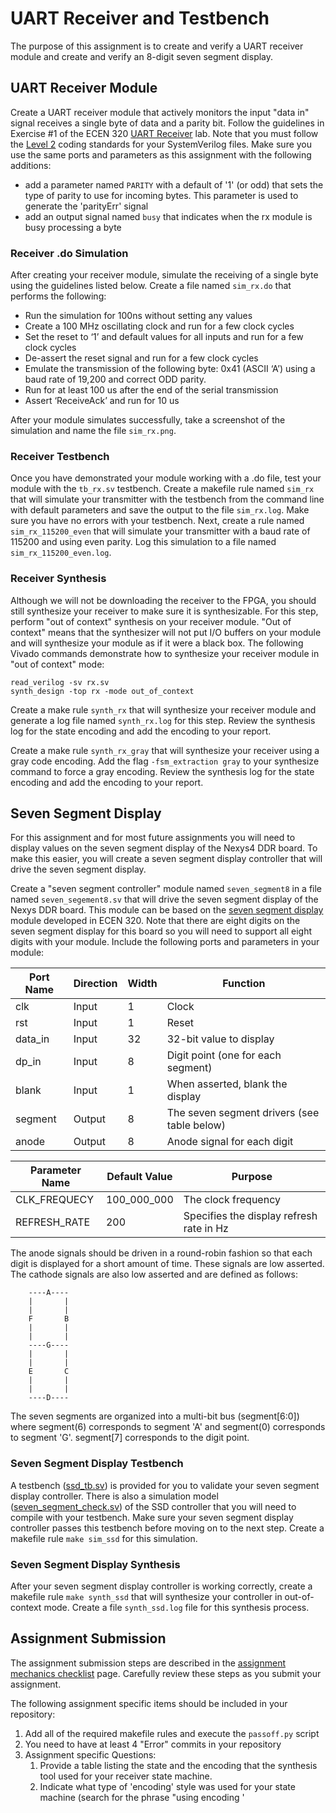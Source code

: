 
# UART Receiver and Testbench

The purpose of this assignment is to create and verify a UART receiver module and create and verify an 8-digit seven segment display.
<!--
They won't have had much experience with testbenches at this point. Change the assignment to:
- Focus on synthesis logs and synthesis options
- 
-->

## UART Receiver Module

Create a UART receiver module that actively monitors the input "data in" signal receives a single byte of data and a parity bit.
Follow the guidelines in Exercise #1 of the ECEN 320 [UART Receiver](https://byu-cpe.github.io/ecen320/labs/rx-lab/#exercise-1---asynchronous-receiver-module) lab.
Note that you must follow the [Level 2](../resources/coding_standard.md#level-2) coding standards for your SystemVerilog files.
Make sure you use the same ports and parameters as this assignment with the following additions:
  * add a parameter named `PARITY` with a default of '1' (or odd) that sets the type of parity to use for incoming bytes. This parameter is used to generate the 'parityErr' signal
  * add an output signal named `busy` that indicates when the rx module is busy processing a byte

<!-- 
Create your receiver with the following ports and parameters

| Port Name | Direction | Width | Function |
| ---- | ---- | ---- | ----  |
| clk | Input | 1 | Clock |
| rst | Input | 1 | Reset |
| din | Input | 1 | RX input signal |
| dout | Output | 8 | Received data values |
| busy | Output | 1 | Indicates that the transmitter is in the middle of a transmit |
| data_strobe | Output | 1 | Indicates that a new data value has been received |
| rx_error | Output | 1 | Indicates that there was an error when receiving |

| Parameter Name | Default Value | Purpose |
| ---- | ---- | ---- |
| CLK_FREQUENCY | 100_000_000 | Specify the clock frequency |
| BAUD_RATE  | 19_200 | Specify the receiver baud rate |
| PARITY | 1 | Specify the parity bit (0 = even, 1 = odd) |

Design your receiver such that:
* The 'busy' signal is asserted whenever you are in the middle of a transmission
* The 'rst' signal will initialize the internal state machine to idle
* Provide a single cycle 'data_strobe' signal when you have received a new data value. The `dout` signal should have the new data value when the `data_strobe` signal is asserted.
* When your state machine is reset, it should check to make sure the 'din' input is '1' before going to an IDLE state and accepting received data. The purpose of this is to avoid the case when the input line starts out low on reset.
* Set the `rx_error` signal low every time you start a new transaction. When a transaction is complete, set the `rx_error` signal to '1' if any of the three conditions occur:
  * A '0' is not sampled in the _middle_ of the first start bit
  * The received parity is incorrect
  * A stop bit is not received (i.e., you do not receive a '1' in the _middle_ of the stop bit) 
  -->

<!--
    If you get a reset and the input din is a '0' then you should go to some sort of "Startup" type state that just sits there and waits until din goes high. Once din goes high you can go into an idle state to wait for din to go to 0 again. The reason for this is that you do not want to just immediately start receiveing a character upon reset. You want to start up in a known state.
-->

### Receiver .do Simulation

After creating your receiver module, simulate the receiving of a single byte using the guidelines listed below.
Create a file named `sim_rx.do` that performs the following:
  * Run the simulation for 100ns without setting any values
  * Create a 100 MHz oscillating clock and run for a few clock cycles
  * Set the reset to ‘1’ and default values for all inputs and run for a few clock cycles
  * De-assert the reset signal and run for a few clock cycles
  * Emulate the transmission of the following byte: 0x41 (ASCII ‘A’) using a baud rate of 19,200 and correct ODD parity.
  * Run for at least 100 us after the end of the serial transmission
  * Assert ‘ReceiveAck’ and run for 10 us

After your module simulates successfully, take a screenshot of the simulation and name the file `sim_rx.png`.

### Receiver Testbench

Once you have demonstrated your module working with a .do file, test your module with the `tb_rx.sv` testbench.
Create a makefile rule named `sim_rx` that will simulate your transmitter with the testbench from the command line with default parameters and save the output to the file `sim_rx.log`.
Make sure you have no errors with your testbench.
Next, create a rule named `sim_rx_115200_even` that will simulate your transmitter with a baud rate of 115200 and using even parity. 
Log this simulation to a file named `sim_rx_115200_even.log`.

<!-- 
Create a dedicated testbench for your receiver with the following requirements:
  * Provide the parameters of BAUD_RATE and PARITY to your receiver module so you can change the baud rate and parity in your testbench
  * Provide a testbench parameter `NUMBER_OF_CHARS` with a default value of 10 that indicates the number of characters to transmit    
  * Instance your UART transmitter from the first assignment and set the parameters of your transmitter based on the parameters of your top-level testbench
  * Instance your receiver module and hook up the transmitter to the receiver (set the parameters of your receiver)
    * Hook up the 'transmit out' signal from the transmitter to the 'receive in' signal of the receiver (simulate a loop back)
  * Generate a free oscillating clock
  * Create a testbench task that takes as input an 8-bit value to send. Write this task to do the following:
    * Set the value to send based on the parameter of the task
    * Assert the transmitter start signal
    * Make sure that the transmitter busy signal is asserted
    * Wait until the transmitter is no longer busy and print a message based on the value received by the receiver:
      * Print an "ok" message if the value received is the same as the value sent
      * Print an "error" message if the value received is not the same as the value sent
  * Create an `initial` block that manages the testbench as follows:
    * Provide a few clocks to the receiver/transmitter with undefined inputs. This should put both modules in a bad state
    * Provide initial default values for the inputs to your modules (but do not start the receiver)
    * Provide a few more clocks to clock in these inputs
    * Issue a reset by waiting a few clock cycles, issuing the reset for a few clock cycles, and then deasserting the reset
    * Create a loop that iterates `NUMBER_OF_CHARS` as follows:
      * Wait a random number of clock cycles before starting a transmission (you can choose the range)
      * Call the task to send a random 8-bit value
    * End the simulation with `$stop`

You may want to review the [testbench](../tx_sim/tx_tb.sv) that was created for you in the previous assignment as an example to get started.
 -->

### Receiver Synthesis

Although we will not be downloading the receiver to the FPGA, you should still synthesize your receiver to make sure it is synthesizable.
For this step, perform "out of context" synthesis on your receiver module.
"Out of context" means that the synthesizer will not put I/O buffers on your module and will synthesize your module as if it were a black box.
The following Vivado commands demonstrate how to synthesize your receiver module in "out of context" mode:

```
read_verilog -sv rx.sv
synth_design -top rx -mode out_of_context
```
Create a make rule `synth_rx` that will synthesize your receiver module and generate a log file named `synth_rx.log` for this step.
Review the synthesis log for the state encoding and add the encoding to your report.

Create a make rule `synth_rx_gray` that will synthesize your receiver using a gray code encoding.
Add the flag `-fsm_extraction gray` to your synthesize command to force a gray encoding.
Review the synthesis log for the state encoding and add the encoding to your report.

## Seven Segment Display

For this assignment and for most future assignments you will need to display values on the seven segment display of the Nexys4 DDR board.
To make this easier, you will create a seven segment display controller that will drive the seven segment display.

Create a "seven segment controller" module named `seven_segment8` in a file named `seven_segement8.sv` that will drive the seven segment display of the Nexys DDR board. 
This module can be based on the [seven segment display](https://byu-cpe.github.io/ecen320/labs/multi-segment/) module developed in ECEN 320.
Note that there are eight digits on the seven segment display for this board so you will need to support all eight digits with your module. 
Include the following ports and parameters in your module:

| Port Name | Direction | Width | Function |
| ---- | ---- | ---- | ----  |
| clk | Input | 1 | Clock |
| rst | Input | 1 | Reset |
| data_in | Input | 32 | 32-bit value to display |
| dp_in | Input | 8 | Digit point (one for each segment) |
| blank | Input | 1 | When asserted, blank the display |
| segment | Output | 8 | The seven segment drivers (see table below) |
| anode | Output | 8 | Anode signal for each digit |

| Parameter Name | Default Value | Purpose |
| ---- | ---- | ---- |
| CLK_FREQUECY | 100_000_000 | The clock frequency |
| REFRESH_RATE  | 200 | Specifies the display refresh rate in Hz  |
 
<!-- 
| Port Name | Direction | Width | Function |
| ---- | ---- | ---- | ----  |
| clk | Input | 1 | Clock |
| rst | Input | 1 | Reset |
| display_val | Input | 32 | 32-bit value to display |
| dp | Input | 8 | Digit point (one for each segment) |
| blank | Input | 1 | When asserted, blank the display |
| segments | Output | 7 | The seven segment drivers (see table below) |
| dp_out | Output | 1 | The output digit point driver signal |
| an_out | Output | 8 | Anode signal for each segment |

| Parameter Name | Default Value | Purpose |
| ---- | ---- | ---- |
| CLK_FREQUECY | 100_000_000 | The clock frequency |
| MIN_SEGMENT_DISPLAY_US  | 10_000 | The amount of time to display each digit  |
 -->

The anode signals should be driven in a round-robin fashion so that each digit is displayed for a short amount of time.
These signals are low asserted. 
The cathode signals are also low asserted and are defined as follows:

```
    ----A----
    |       |
    |       |
    F       B
    |       |
    |       |
    ----G----
    |       |
    |       |
    E       C
    |       |
    |       |
    ----D----
```

The seven segments are organized into a multi-bit bus (segment[6:0]) where segment(6) corresponds to segment 'A' and segment(0) corresponds to segment 'G'.
segment[7] corresponds to the digit point.

### Seven Segment Display Testbench

A testbench ([ssd_tb.sv](ssd_tb.sv)) is provided for you to validate your seven segment display controller.
There is also a simulation model ([seven_segment_check.sv](seven_segment_check.sv)) of the SSD controller that you will need to compile with your testbench.
Make sure your seven segment display controller passes this testbench before moving on to the next step.
Create a makefile rule `make sim_ssd` for this simulation.

### Seven Segment Display Synthesis

After your seven segment display controller is working correctly, create a makefile rule `make synth_ssd` that will synthesize your controller in out-of-context mode.
Create a file `synth_ssd.log` file for this synthesis process.

## Assignment Submission

The assignment submission steps are described in the [assignment mechanics checklist](../resources/assignment_mechanics.md#assignment-submission-checklist) page.
Carefully review these steps as you submit your assignment.

The following assignment specific items should be included in your repository:

1. Add all of the required makefile rules and execute the `passoff.py` script
1. You need to have at least 4 "Error" commits in your repository
2. Assignment specific Questions:
    1. Provide a table listing the state and the encoding that the synthesis tool used for your receiver state machine.
    1. Indicate what type of 'encoding' style was used for your state machine (search for the phrase "using encoding '<style>' in module '<module>'" in the synthesis log file)
    1. Indicate the total number of "cells" generated by the synthesis tool

<!--
Future Changes:
* The synthesis tool couldn't extract a FSM from some students. Need to figure out what is going on. Perhaps make a requirement that it has to find it?
-->